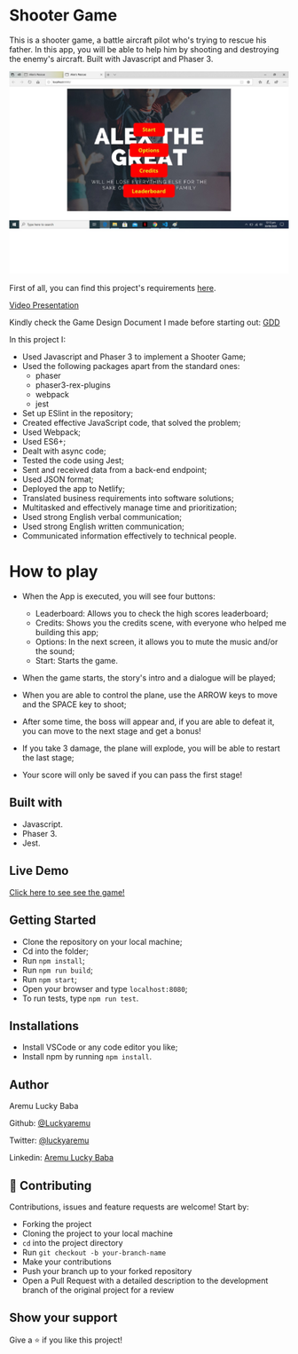 # Shooter Game
This is a shooter game, a battle aircraft pilot who's trying to rescue his father. In this app, you will be able to help him by shooting and destroying the enemy's aircraft. Built with Javascript and Phaser 3.

![screenshot](./src/assets/screenshoot1.jpg)



First of all, you can find this project's requirements [here](https://www.notion.so/Shooter-game-203e819041c7486bb36f9e65faecba27).

[Video Presentation]()

Kindly check the Game Design Document I made before starting out: [GDD](src/assets/docs/gdd.md)

In this project I:

- Used Javascript and Phaser 3 to implement a Shooter Game;
- Used the following packages apart from the standard ones:
  - phaser
  - phaser3-rex-plugins
  - webpack
  - jest
- Set up ESlint in the repository;
- Created effective JavaScript code, that solved the problem;
- Used Webpack;
- Used ES6+;
- Dealt with async code;
- Tested the code using Jest;
- Sent and received data from a back-end endpoint;
- Used JSON format;
- Deployed the app to Netlify;
- Translated business requirements into software solutions;
- Multitasked and effectively manage time and prioritization;
- Used strong English verbal communication;
- Used strong English written communication;
- Communicated information effectively to technical people.

# How to play

- When the App is executed, you will see four buttons:
  - Leaderboard: Allows you to check the high scores leaderboard;
  - Credits: Shows you the credits scene, with everyone who helped me building this app;
  - Options: In the next screen, it allows you to mute the music and/or the sound;
  - Start: Starts the game.

- When the game starts, the story's intro and a dialogue will be played;
- When you are able to control the plane, use the ARROW keys to move and the SPACE key to shoot;
- After some time, the boss will appear and, if you are able to defeat it, you can move to the next stage and get a bonus!
- If you take 3 damage, the plane will explode, you will be able to restart the last stage;
- Your score will only be saved if you can pass the first stage!

## Built with

- Javascript.
- Phaser 3.
- Jest.

## Live Demo

[Click here to see see the game!](https://raw.githack.com/Luckyaremu/js-shooter-game/dev-branch/dist/index.html)

## Getting Started

- Clone the repository on your local machine;
- Cd into the folder;
- Run `npm install`;
- Run `npm run build`;
- Run `npm start`;
- Open your browser and type `localhost:8080`;
- To run tests, type `npm run test`.

## Installations

- Install VSCode or any code editor you like;
- Install npm by running `npm install`.

## Author

Aremu Lucky Baba

Github: [@Luckyaremu](https://github.com/Luckyaremu)

Twitter: [@luckyaremu](https://twitter.com/luckyaremu)

Linkedin: [Aremu Lucky Baba](https://www.linkedin.com/in/lucky-aremu-24807a145/)

## 🤝 Contributing

Contributions, issues and feature requests are welcome! Start by:

- Forking the project
- Cloning the project to your local machine
- `cd` into the project directory
- Run `git checkout -b your-branch-name`
- Make your contributions
- Push your branch up to your forked repository
- Open a Pull Request with a detailed description to the development branch of the original project for a review

## Show your support

Give a ⭐️ if you like this project!
